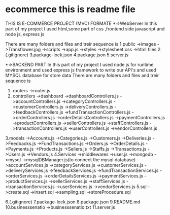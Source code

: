 # ecommerce this is  readme file
THIS IS E-COMMERCE PROJECT (MVC) FORMATE 
*=>WebServer
In this part of my project  I used html,some part of css ,frontend side javascript and node js,
express js 

There are many folders and files and treir sequence is
1.public
  ->images
    ->Transflower.jpg
  ->scripts
    ->app.js
  ->styles
    ->stylesheet.css
  ->html files
2.(.gitignore)
3.package-lock.json
4.package.json
5.server.js

*=>BACKEND PART
In this part of my project  I used node js for runtime environment and used express js framework to write our API's and used MYSQL database for store data
There are many folders and files and treir sequence is
 1. routers
    ->router.js
 2. controllers
      ->dashboard
         ->dashboardControllers.js
      ->accountControllers.js
      ->categoryControllers.js
      ->customerControllers.js
      ->deliveryControllers.js
      ->feedbackControllers.js
      ->fundTransactionControllers.js
      ->orderControllers.js
      ->orderDetailsControllers.js
      ->paymentControllers.js
      ->productControllers.js
      ->sellerControllers.js
      ->staffControllers.js
      ->transactionControllers.js
      ->userControllers.js
      ->vendorControllers.js
      
 3.models
      ->Accounts.js
      ->Categories.js
      ->Customers.js
      ->Deliveries.js
      ->Feedbacks.js
      ->FundTransactions.js
      ->Orders.js
      ->OrderDetails.js
      ->Payments.js
      ->Products.js
      ->Sellers.js
      ->Staffs.js
      ->Transactions.js
      ->Users.js
      ->Vendors.js
4.Services
  ->middlewares
    ->user.js
  ->mongodb
    ->mysql
      ->mysqlDBManager.js(to connect the mysql database)
      ->accountServices.js
      ->categoryServices.js
      ->customerServices.js
      ->deliveryServices.js
      ->feedbackServices.js
      ->fundTransactionServices.js
      ->orderServices.js
      ->orderDetailsServices.js
      ->paymentServices.js
      ->productServices.js
      ->sellerServices.js
      ->staffServices.js
      ->transactionServices.js
      ->userServices.js
      ->vendorServices.js
5.sql
   ->create.sql
   ->insert.sql
   ->sampling.sql
   ->storeProcedure.sql 

6.(.gitignore)
7.package-lock.json
8.package.json
9.README.md
10.businesssenatio
   ->businesssenatio.txt
11.server.js